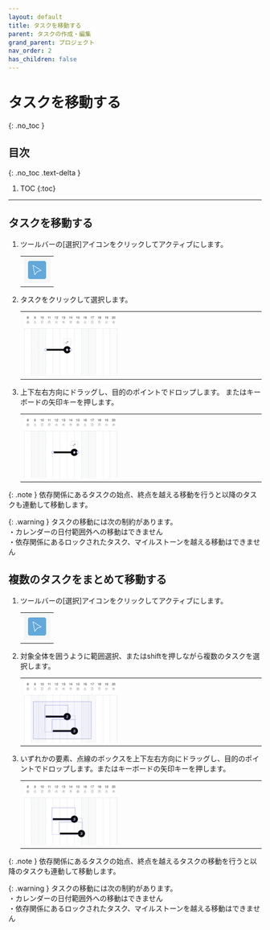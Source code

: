 ```yaml
---
layout: default
title: タスクを移動する
parent: タスクの作成・編集
grand_parent: プロジェクト
nav_order: 2
has_children: false
---
```


# タスクを移動する
{: .no_toc }

## 目次
{: .no_toc .text-delta }

1. TOC
{:toc}

---

## タスクを移動する

1. ツールバーの[選択]アイコンをクリックしてアクティブにします。
   
   <table><tr><td>
   <img src="/assets/images/activetool-selection.png" width="52px">
   </td></tr></table>

2. タスクをクリックして選択します。

   <table><tr><td>
   <img src="/assets/images/projects/task/move-task/1.png" width="40%">
   </td></tr></table>

3. 上下左右方向にドラッグし、目的のポイントでドロップします。
またはキーボードの矢印キーを押します。

   <table><tr><td>
   <img src="/assets/images/projects/task/move-task/2.png" width="40%">
   </td></tr></table>

{: .note }
依存関係にあるタスクの始点、終点を越える移動を行うと以降のタスクも連動して移動します。

{: .warning }
タスクの移動には次の制約があります。  
・カレンダーの日付範囲外への移動はできません  
・依存関係にあるロックされたタスク、マイルストーンを越える移動はできません

## 複数のタスクをまとめて移動する

1. ツールバーの[選択]アイコンをクリックしてアクティブにします。

   <table><tr><td>
   <img src="/assets/images/activetool-selection.png" width="52px">
   </td></tr></table>

2. 対象全体を囲うように範囲選択、またはshiftを押しながら複数のタスクを選択します。

   <table><tr><td>
   <img src="/assets/images/projects/task/move-task/3.png" width="40%">
   </td></tr></table>
    
3. いずれかの要素、点線のボックスを上下左右方向にドラッグし、目的のポイントでドロップします。またはキーボードの矢印キーを押します。

   <table><tr><td>
   <img src="/assets/images/projects/task/move-task/4.png" width="40%">
   </td></tr></table>

{: .note }
依存関係にあるタスクの始点、終点を越えるタスクの移動を行うと以降のタスクも連動して移動します。

{: .warning }
タスクの移動には次の制約があります。  
・カレンダーの日付範囲外への移動はできません  
・依存関係にあるロックされたタスク、マイルストーンを越える移動はできません